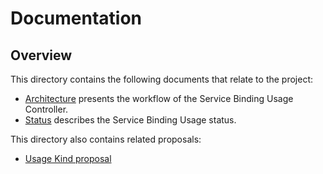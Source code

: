 # Documentation

## Overview

This directory contains the following documents that relate to the project:

* [Architecture](architecture.md) presents the workflow of the Service Binding Usage Controller.
* [Status](status.md) describes the Service Binding Usage status.

This directory also contains related proposals:

* [Usage Kind proposal](proposals/usage-kind.md)
